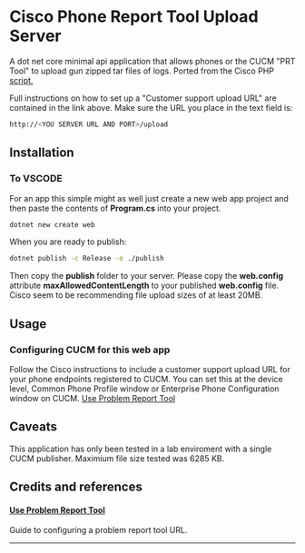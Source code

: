 # Cisco Phone Report Tool Upload Server

A dot net core minimal api application that allows phones or the CUCM "PRT Tool" to upload gun zipped tar files of logs. Ported from the Cisco PHP [script.](https://help.webex.com/en-us/article/ttk1teb/Phone-features-and-setup-on-Unified-CM#concept-template_87e9cc00-7009-464e-a04c-36b128d8316b)

Full instructions on how to set up a "Customer support upload URL" are contained in the link above. Make sure the URL you place in the text field is:
```sh
http://<YOU SERVER URL AND PORT>/upload
```
## Installation
### To VSCODE
For an app this simple might as well just create a new web app project and then paste the contents of **Program.cs** into your project.
```sh
dotnet new create web
```
When you are ready to publish:
```sh
dotnet publish -c Release -o ./publish
```
Then copy the **publish** folder to your server. Please copy the **web.config** attribute **maxAllowedContentLength** to your published **web.config** file. Cisco seem to be recommending file upload sizes of at least 20MB.

## Usage

### Configuring CUCM for this web app

Follow the Cisco instructions to include a customer support upload URL for your phone endpoints registered to CUCM. You can set this at the device level, Common Phone Profile window or Enterprise Phone Configuration window on CUCM.
[Use Problem Report Tool](https://help.webex.com/en-us/article/ttk1teb/Phone-features-and-setup-on-Unified-CM#concept-template_87e9cc00-7009-464e-a04c-36b128d8316b)

## Caveats
This application has only been tested in a lab enviroment with a single CUCM publisher. Maximium file size tested was 6285 KB.

## Credits and references

#### [Use Problem Report Tool](https://help.webex.com/en-us/article/ttk1teb/Phone-features-and-setup-on-Unified-CM#concept-template_87e9cc00-7009-464e-a04c-36b128d8316b)
Guide to configuring a problem report tool URL.

----

